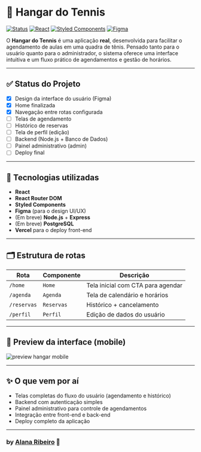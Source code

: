 # 🎾 Hangar do Tennis

[![Status](https://img.shields.io/badge/Status-Em%20desenvolvimento-yellow)](https://github.com/eaealana)
[![React](https://img.shields.io/badge/Front--end-React-blue)](https://reactjs.org/)
[![Styled Components](https://img.shields.io/badge/Style-Styled--Components-green)](https://styled-components.com/)
[![Figma](https://img.shields.io/badge/Design-Figma-red)](https://figma.com)

O **Hangar do Tennis** é uma aplicação **real**, desenvolvida para facilitar o agendamento de aulas em uma quadra de tênis. Pensado tanto para o usuário quanto para o administrador, o sistema oferece uma interface intuitiva e um fluxo prático de agendamentos e gestão de horários.

---

## ✅ Status do Projeto

- [x] Design da interface do usuário (Figma)  
- [x] Home finalizada  
- [x] Navegação entre rotas configurada  
- [ ] Telas de agendamento  
- [ ] Histórico de reservas  
- [ ] Tela de perfil (edição)  
- [ ] Backend (Node.js + Banco de Dados)  
- [ ] Painel administrativo (admin)  
- [ ] Deploy final

---

## 🚀 Tecnologias utilizadas

- **React**
- **React Router DOM**
- **Styled Components**
- **Figma** (para o design UI/UX)
- (Em breve) **Node.js** + **Express**
- (Em breve) **PostgreSQL**
- **Vercel** para o deploy front-end

---

## 🗂️ Estrutura de rotas

| Rota         | Componente         | Descrição                         |
|--------------|--------------------|-----------------------------------|
| `/home`      | `Home`             | Tela inicial com CTA para agendar |
| `/agenda`    | `Agenda`           | Tela de calendário e horários     |
| `/reservas`  | `Reservas`         | Histórico + cancelamento          |
| `/perfil`    | `Perfil`           | Edição de dados do usuário        |

---

## 📱 Preview da interface (mobile)

![preview hangar mobile](https://github.com/user-attachments/assets/8966c6b2-4d7f-41a0-9b9c-3b3f386d1220)


---

## ✨ O que vem por aí

- Telas completas do fluxo do usuário (agendamento e histórico)  
- Backend com autenticação simples  
- Painel administrativo para controle de agendamentos  
- Integração entre front-end e back-end  
- Deploy completo da aplicação

---

### by [Alana Ribeiro](https://www.linkedin.com/in/eae-alana/) 🤎
